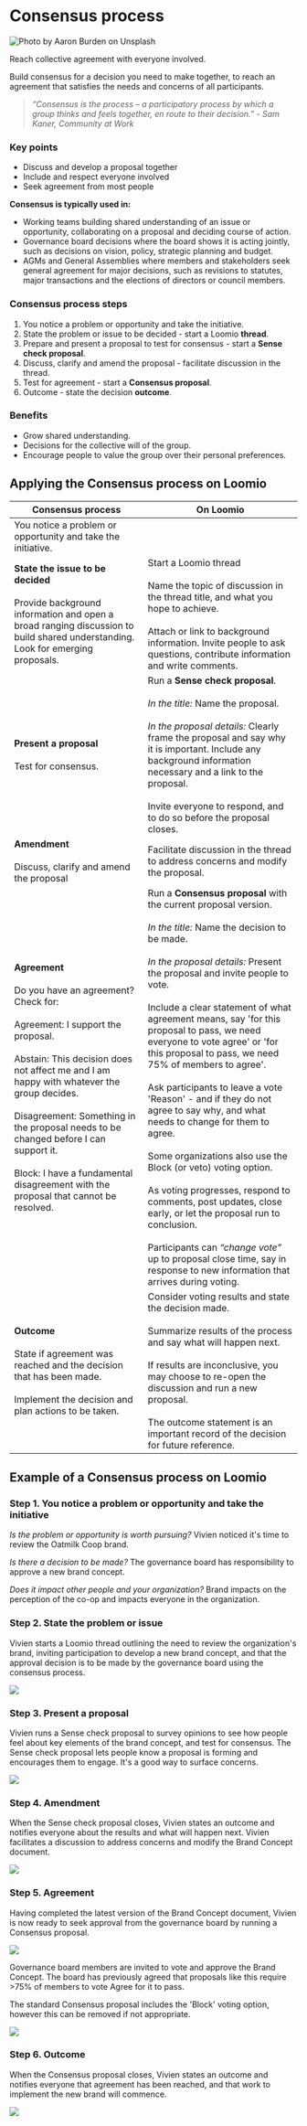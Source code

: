 # Consensus process

![Photo by Aaron Burden on Unsplash](aaron-burden-NXt5PrOb_7U-unsplash.jpg)

Reach collective agreement with everyone involved.

Build consensus for a decision you need to make together, to reach an agreement that satisfies the needs and concerns of all participants.

> *“Consensus is the process – a participatory process by which a group thinks and feels together, en route to their decision.” - Sam Kaner, Community at Work*

### Key points
- Discuss and develop a proposal together
- Include and respect everyone involved
- Seek agreement from most people

**Consensus is typically used in:**
- Working teams building shared understanding of an issue or opportunity, collaborating on a proposal and deciding course of action. 
- Governance board decisions where the board shows it is acting jointly, such as decisions on vision, policy, strategic planning and budget.
- AGMs and General Assemblies where members and stakeholders seek general agreement for major decisions, such as revisions to statutes, major transactions and the elections of directors or council members.

### Consensus process steps
1. You notice a problem or opportunity and take the initiative.
2. State the problem or issue to be decided - start a Loomio **thread**.
3. Prepare and present a proposal to test for consensus - start a **Sense check proposal**.
4. Discuss, clarify and amend the proposal  - facilitate discussion in the thread.
5. Test for agreement - start a **Consensus proposal**.
6. Outcome - state the decision **outcome**.

### Benefits
- Grow shared understanding.
- Decisions for the collective will of the group.
- Encourage people to value the group over their personal preferences.

## Applying the Consensus process on Loomio

| **Consensus process** | **On Loomio** |
|---|---|
| You notice a problem or opportunity and take the initiative. |  |
| **State the issue to be decided**  <br /><br />Provide background information and open a broad ranging discussion to build shared understanding. Look for emerging proposals. | Start a Loomio thread <br /><br />Name the topic of discussion in the thread title, and what you hope to achieve. <br /><br />Attach or link to background information. Invite people to ask questions, contribute information and write comments. |
| **Present a proposal** <br /><br />Test for consensus. | Run a **Sense check proposal**. <br /><br />*In the title:* Name the proposal. <br /><br />*In the proposal details:* Clearly frame the proposal and say why it is important.  Include any background information necessary and a link to the proposal.  <br /><br />Invite everyone to respond, and to do so before the proposal closes.  |
| **Amendment** <br /><br />Discuss, clarify and amend the proposal  | Facilitate discussion in the thread to address concerns and modify the proposal. |
| **Agreement** <br /><br />Do you have an agreement?  Check for: <br /><br />Agreement: I support the proposal. <br /><br />Abstain: This decision does not affect me and I am happy with whatever the group decides. <br /><br />Disagreement: Something in the proposal needs to be changed before I can support it. <br /><br />Block: I have a fundamental disagreement with the proposal that cannot be resolved. | Run a **Consensus proposal** with the current proposal version. <br /><br />*In the title:* Name the decision to be made. <br /><br />*In the proposal details:* Present the proposal and invite people to vote. <br /><br />Include a clear statement of what agreement means, say 'for this proposal to pass, we need everyone to vote agree' or 'for this proposal to pass, we need 75% of members to agree'.  <br /><br />Ask participants to leave a vote 'Reason' - and if they do not agree to say why, and what needs to change for them to agree. <br /><br />Some organizations also use the Block (or veto) voting option. <br /><br />As voting progresses, respond to comments, post updates, close early, or let the proposal run to conclusion. <br /><br />Participants can *“change vote”* up to proposal close time, say in response to new information that arrives during voting. |
| **Outcome** <br /><br />State if agreement was reached and the decision that has been made. <br /><br />Implement the decision and plan actions to be taken. | Consider voting results and state the decision made. <br /><br />Summarize results of the process and say what will happen next. <br /><br />If results are inconclusive, you may choose to re-open the discussion and run a new proposal. <br /><br />The outcome statement is an important record of the decision for future reference. |

## Example of a Consensus process on Loomio

### Step 1. You notice a problem or opportunity and take the initiative

*Is the problem or opportunity is worth pursuing?* Vivien noticed it's time to review the Oatmilk Coop brand.

*Is there a decision to be made?* The governance board has responsibility to approve a new brand concept.

*Does it impact other people and your organization?* Brand impacts on the perception of the co-op and impacts everyone in the organization. 

### Step 2. State the problem or issue

Vivien starts a Loomio thread outlining the need to review the organization's brand, inviting participation to develop a new brand concept, and that the approval decision is to be made by the governance board using the consensus process.

![](consensus_step2_thread.png)

### Step 3. Present a proposal 

Vivien runs a Sense check proposal to survey opinions to see how people feel about key elements of the brand concept, and test for consensus.   The Sense check proposal lets people know a proposal is forming and encourages them to engage.  It's a good way to surface concerns.

![](consensus_step3_sensecheck.png)

### Step 4. Amendment

When the Sense check proposal closes, Vivien states an outcome and notifies everyone about the results and what will happen next.
Vivien facilitates a discussion to address concerns and modify the Brand Concept document.

![](consensus_step4_sensecheck_outcome.png)

### Step 5. Agreement

Having completed the latest version of the Brand Concept document, Vivien is now ready to seek approval from the governance board by running a Consensus proposal.

![](consensus_step5_proposal_1.png)

Governance board members are invited to vote and approve the Brand Concept.  The board has previously agreed that proposals like this require >75% of members to vote Agree for it to pass. 

The standard Consensus proposal includes the 'Block' voting option, however this can be removed if not appropriate.   

![](consensus_step5_proposal_2.png)

### Step 6. Outcome

When the Consensus proposal closes, Vivien states an outcome and notifies everyone that agreement has been reached, and that work to implement the new brand will commence. 

![](consensus_step6_outcome.png)


